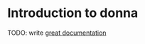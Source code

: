 # Introduction to donna

TODO: write [great documentation](http://jacobian.org/writing/what-to-write/)
